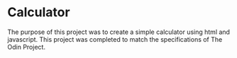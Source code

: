 # Calculator
The purpose of this project was to create a simple calculator using html and javascript.
This project was completed to match the specifications of The Odin Project.